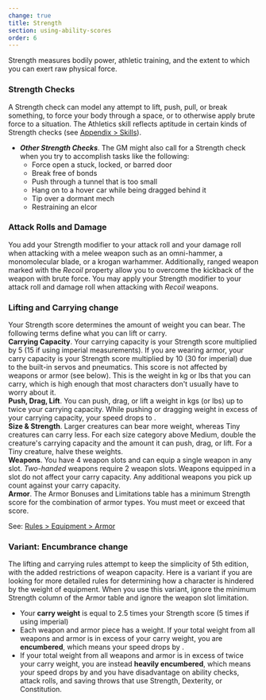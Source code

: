 ```yaml
---
change: true
title: Strength
section: using-ability-scores
order: 6
---
```

Strength measures bodily power, athletic training, and the extent to which you can exert raw physical force.

### Strength Checks

A Strength check can model any attempt to lift, push, pull, or break something, to force your body through a space, or
to otherwise apply brute force to a situation. The Athletics skill reflects aptitude in certain kinds of Strength checks (see [Appendix > Skills](/appendix/skills)).

- __*Other Strength Checks*__. The GM might also call for a Strength check when you try to accomplish tasks like the following:
  - Force open a stuck, locked, or barred door
  - Break free of bonds
  - Push through a tunnel that is too small
  - Hang on to a hover car while being dragged behind it
  - Tip over a dormant mech
  - Restraining an elcor

### Attack Rolls and Damage
You add your Strength modifier to your attack roll and your damage roll when attacking with a melee weapon such as
an omni-hammer, a monomolecular blade, or a krogan warhammer. Additionally, ranged weapon marked with the _Recoil_ property
allow you to overcome the kickback of the weapon with brute force. You may apply your Strength modifier to your attack roll
and damage roll when attacking with _Recoil_ weapons.

### Lifting and Carrying <v-chip color="warning" text-color="black" small>change</v-chip>

Your Strength score determines the amount of weight you can bear. The following terms define what you can lift or carry.
\
__Carrying Capacity__. Your carrying capacity is your Strength score multiplied by 5 (15 if using imperial measurements).
If you are wearing armor, your carry capacity is your Strength score multiplied by 10 (30 for imperial) due to the built-in servos and pneumatics.
This score is not affected by weapons or armor (see below). This is the weight in kg or lbs that you can carry, which is high enough
that most characters don't usually have to worry about it.
\
__Push, Drag, Lift__. You can push, drag, or lift a weight in kgs (or lbs) up to twice your carrying capacity. While pushing or
dragging weight in excess of your carrying capacity, your speed drops to <me-distance length="5" />.
\
__Size & Strength__. Larger creatures can bear more weight, whereas Tiny creatures can carry less. For each size category
above Medium, double the creature's carrying capacity and the amount it can push, drag, or lift. For a Tiny creature, halve these weights.
\
__Weapons__. You have 4 weapon slots and can equip a single weapon in any slot. _Two-handed_ weapons require 2 weapon slots.
Weapons equipped in a slot do not affect your carry capacity. Any additional weapons you pick up count against your carry capacity.
\
__Armor__. The Armor Bonuses and Limitations table has a minimum Strength score for the combination of armor types. You
must meet or exceed that score.

See: [Rules > Equipment > Armor](/manual/equipment#armor)

### Variant: Encumbrance <v-chip color="warning" text-color="black" small>change</v-chip>

The lifting and carrying rules attempt to keep the simplicity of 5th edition, with the added restrictions of weapon capacity.
Here is a variant if you are looking for more detailed rules for determining how a character is hindered by the weight of equipment.
When you use this variant, ignore the minimum Strength column of the Armor table and ignore the weapon slot limitation.

- Your __carry weight__ is equal to 2.5 times your Strength score (5 times if using imperial)
- Each weapon and armor piece has a weight. If your total weight from all weapons and armor is in excess of your
  carry weight, you are __encumbered__, which means your speed drops by <me-distance length="10" />.
- If your total weight from all weapons and armor is in excess of twice your carry weight, you are instead
  __heavily encumbered__, which means your speed drops by <me-distance length="30" /> and you have disadvantage on ability
  checks, attack rolls, and saving throws that use Strength, Dexterity, or Constitution.

<me-source-reference pages="79-80"></me-source-reference>
